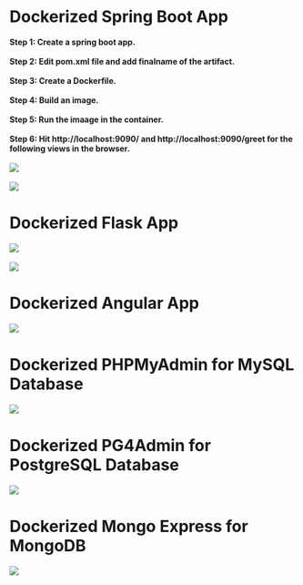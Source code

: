 # Dockerized Spring Boot App
**Step 1: Create a spring boot app.** <br/><br/>
**Step 2: Edit pom.xml file and add finalname of the artifact.** <br/><br/>
**Step 3: Create a Dockerfile.** <br/><br/>
**Step 4: Build an image.** <br/><br/>
**Step 5: Run the imaage in the container.** <br/><br/>
**Step 6: Hit http://localhost:9090/ and http://localhost:9090/greet for the following views in the browser.** <br/><br/>
<img src="https://github.com/animshamura/Dockerization/blob/main/app-screenshot/spring-running.png?raw=true">
<br/><br/>
<img src="https://github.com/animshamura/Dockerization/blob/main/app-screenshot/spring--greeting.png?raw=true">

# Dockerized Flask App
<img src="https://github.com/animshamura/Dockerization/blob/main/app-screenshot/flask-running.png?raw=true">
<br/><br/>
<img src="https://github.com/animshamura/Dockerization/blob/main/app-screenshot/flask-greeting.png?raw=true">

# Dockerized Angular App
<img src="https://github.com/animshamura/Dockerization/blob/main/app-screenshot/angular.png?raw=true">

# Dockerized PHPMyAdmin for MySQL Database
<img src="https://github.com/animshamura/Dockerization/blob/main/app-screenshot/mysql-pma.png?raw=true">

# Dockerized PG4Admin for PostgreSQL Database
<img src="https://github.com/animshamura/Dockerization/blob/main/app-screenshot/postgresql-pg4.png?raw=true">

# Dockerized Mongo Express for MongoDB
<img src="https://github.com/animshamura/Dockerization/blob/main/app-screenshot/mongo-express.png?raw=true">
